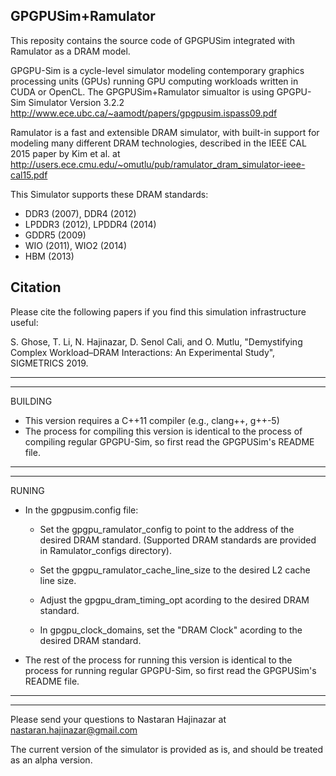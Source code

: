 ## GPGPUSim+Ramulator

This reposity contains the source code of GPGPUSim integrated with Ramulator as a DRAM model.

GPGPU-Sim is a cycle-level simulator modeling contemporary graphics processing units (GPUs) running GPU computing workloads written in CUDA or OpenCL. The GPGPUSim+Ramulator simualtor is using GPGPU-Sim Simulator Version 3.2.2
http://www.ece.ubc.ca/~aamodt/papers/gpgpusim.ispass09.pdf

Ramulator is a fast and extensible DRAM simulator, with built-in support for modeling many different DRAM technologies, described in the IEEE CAL 2015 paper by Kim et al. at http://users.ece.cmu.edu/~omutlu/pub/ramulator_dram_simulator-ieee-cal15.pdf


This Simulator supports these DRAM standards:

- DDR3 (2007), DDR4 (2012)
- LPDDR3 (2012), LPDDR4 (2014)
- GDDR5 (2009)
- WIO (2011), WIO2 (2014)
- HBM (2013)


## Citation

Please cite the following papers if you find this simulation infrastructure useful:

S. Ghose, T. Li, N. Hajinazar, D. Senol Cali, and O. Mutlu, "Demystifying Complex Workload–DRAM Interactions: An Experimental Study", SIGMETRICS 2019.

-----------------------------------------------------
-----------------------------------------------------
BUILDING

- This version requires a C++11 compiler (e.g., clang++, g++-5)
- The process for compiling this version is identical to the process of compiling regular GPGPU-Sim, so first read the GPGPUSim's README file.

-----------------------------------------------------
-----------------------------------------------------
RUNING

- In the gpgpusim.config file:

     - Set the gpgpu_ramulator_config to point to the address of the desired DRAM standard. (Supported DRAM standards are provided in Ramulator_configs directory).
      
     - Set the gpgpu_ramulator_cache_line_size to the desired L2 cache line size.
      
     - Adjust the gpgpu_dram_timing_opt acording to the desired DRAM standard.
      
     - In gpgpu_clock_domains, set the "DRAM Clock" acording to the desired DRAM standard.

- The rest of the process for running this version is identical to the process for running regular GPGPU-Sim, so first read the GPGPUSim's README file.

------------------------------------------------------
------------------------------------------------------
Please send your questions to Nastaran Hajinazar at nastaran.hajinazar@gmail.com

The current version of the simulator is provided as is, and should be treated as an alpha version.
